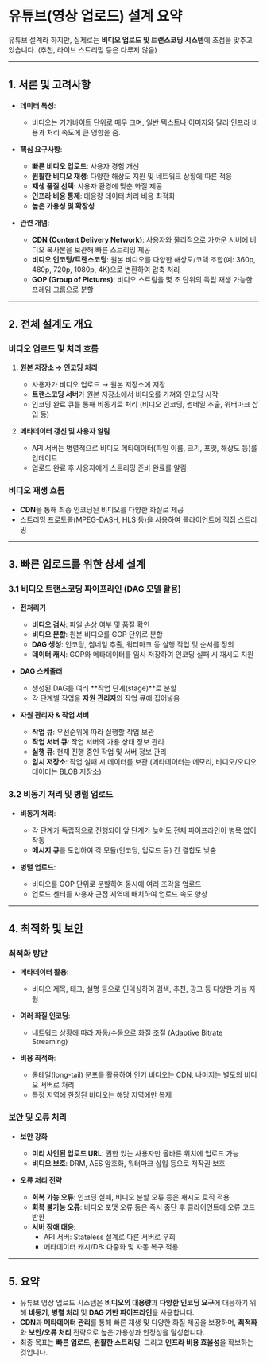 # 유튜브(영상 업로드) 설계 요약

유튜브 설계라 하지만, 실제로는 **비디오 업로드 및 트랜스코딩 시스템**에 초점을 맞추고 있습니다. (추천, 라이브 스트리밍 등은 다루지 않음)

---

## 1. 서론 및 고려사항

- **데이터 특성**:
    - 비디오는 기가바이트 단위로 매우 크며, 일반 텍스트나 이미지와 달리 인프라 비용과 처리 속도에 큰 영향을 줌.

- **핵심 요구사항**:
    - **빠른 비디오 업로드**: 사용자 경험 개선
    - **원활한 비디오 재생**: 다양한 해상도 지원 및 네트워크 상황에 따른 적응
    - **재생 품질 선택**: 사용자 환경에 맞춘 화질 제공
    - **인프라 비용 통제**: 대용량 데이터 처리 비용 최적화
    - **높은 가용성 및 확장성**

- **관련 개념**:
    - **CDN (Content Delivery Network)**: 사용자와 물리적으로 가까운 서버에 비디오 복사본을 보관해 빠른 스트리밍 제공
    - **비디오 인코딩/트랜스코딩**: 원본 비디오를 다양한 해상도/코덱 조합(예: 360p, 480p, 720p, 1080p, 4K)으로 변환하여 압축 처리
    - **GOP (Group of Pictures)**: 비디오 스트림을 몇 초 단위의 독립 재생 가능한 프레임 그룹으로 분할

---

## 2. 전체 설계도 개요

### 비디오 업로드 및 처리 흐름

1. **원본 저장소 → 인코딩 처리**
    - 사용자가 비디오 업로드 → 원본 저장소에 저장
    - **트랜스코딩 서버**가 원본 저장소에서 비디오를 가져와 인코딩 시작
    - 인코딩 완료 큐를 통해 비동기로 처리 (비디오 인코딩, 썸네일 추출, 워터마크 삽입 등)

2. **메타데이터 갱신 및 사용자 알림**
    - API 서버는 병렬적으로 비디오 메타데이터(파일 이름, 크기, 포맷, 해상도 등)를 업데이트
    - 업로드 완료 후 사용자에게 스트리밍 준비 완료를 알림

### 비디오 재생 흐름

- **CDN**을 통해 최종 인코딩된 비디오를 다양한 화질로 제공
- 스트리밍 프로토콜(MPEG-DASH, HLS 등)을 사용하여 클라이언트에 직접 스트리밍

---

## 3. 빠른 업로드를 위한 상세 설계

### 3.1 비디오 트랜스코딩 파이프라인 (DAG 모델 활용)

- **전처리기**
    - **비디오 검사**: 파일 손상 여부 및 품질 확인
    - **비디오 분할**: 원본 비디오를 GOP 단위로 분할
    - **DAG 생성**: 인코딩, 썸네일 추출, 워터마크 등 실행 작업 및 순서를 정의
    - **데이터 캐시**: GOP와 메타데이터를 임시 저장하여 인코딩 실패 시 재시도 지원

- **DAG 스케줄러**
    - 생성된 DAG를 여러 **작업 단계(stage)**로 분할
    - 각 단계별 작업을 **자원 관리자**의 작업 큐에 집어넣음

- **자원 관리자 & 작업 서버**
    - **작업 큐**: 우선순위에 따라 실행할 작업 보관
    - **작업 서버 큐**: 작업 서버의 가용 상태 정보 관리
    - **실행 큐**: 현재 진행 중인 작업 및 서버 정보 관리
    - **임시 저장소**: 작업 실패 시 데이터를 보관 (메타데이터는 메모리, 비디오/오디오 데이터는 BLOB 저장소)

### 3.2 비동기 처리 및 병렬 업로드

- **비동기 처리**:
    - 각 단계가 독립적으로 진행되어 앞 단계가 늦어도 전체 파이프라인이 병목 없이 작동
    - **메시지 큐**를 도입하여 각 모듈(인코딩, 업로드 등) 간 결합도 낮춤

- **병렬 업로드**:
    - 비디오를 GOP 단위로 분할하여 동시에 여러 조각을 업로드
    - 업로드 센터를 사용자 근접 지역에 배치하여 업로드 속도 향상

---

## 4. 최적화 및 보안

### 최적화 방안

- **메타데이터 활용**:
    - 비디오 제목, 태그, 설명 등으로 인덱싱하여 검색, 추천, 광고 등 다양한 기능 지원

- **여러 화질 인코딩**:
    - 네트워크 상황에 따라 자동/수동으로 화질 조절 (Adaptive Bitrate Streaming)

- **비용 최적화**:
    - 롱테일(long-tail) 분포를 활용하여 인기 비디오는 CDN, 나머지는 별도의 비디오 서버로 처리
    - 특정 지역에 한정된 비디오는 해당 지역에만 복제

### 보안 및 오류 처리

- **보안 강화**
    - **미리 사인된 업로드 URL**: 권한 있는 사용자만 올바른 위치에 업로드 가능
    - **비디오 보호**: DRM, AES 암호화, 워터마크 삽입 등으로 저작권 보호

- **오류 처리 전략**
    - **회복 가능 오류**: 인코딩 실패, 비디오 분할 오류 등은 재시도 로직 적용
    - **회복 불가능 오류**: 비디오 포맷 오류 등은 즉시 중단 후 클라이언트에 오류 코드 반환
    - **서버 장애 대응**:
        - API 서버: Stateless 설계로 다른 서버로 우회
        - 메타데이터 캐시/DB: 다중화 및 자동 복구 적용

---

## 5. 요약

- 유튜브 영상 업로드 시스템은 **비디오의 대용량**과 **다양한 인코딩 요구**에 대응하기 위해 **비동기, 병렬 처리** 및 **DAG 기반 파이프라인**을 사용합니다.
- **CDN**과 **메타데이터 관리**를 통해 빠른 재생 및 다양한 화질 제공을 보장하며, **최적화**와 **보안/오류 처리** 전략으로 높은 가용성과 안정성을 달성합니다.
- 최종 목표는 **빠른 업로드**, **원활한 스트리밍**, 그리고 **인프라 비용 효율성**을 확보하는 것입니다.
